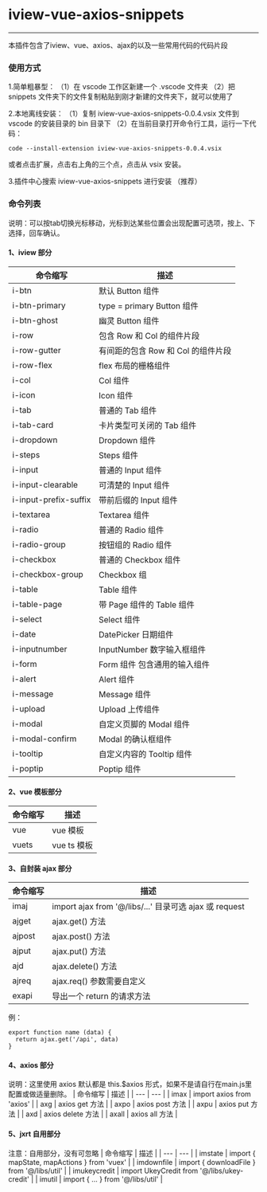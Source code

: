 # iview-vue-axios-snippets
---
本插件包含了iview、vue、axios、ajax的以及一些常用代码的代码片段

### 使用方式

1.简单粗暴型：
（1）在 vscode 工作区新建一个 .vscode 文件夹
（2）把 snippets 文件夹下的文件复制粘贴到刚才新建的文件夹下，就可以使用了

2.本地离线安装：
（1）复制 iview-vue-axios-snippets-0.0.4.vsix 文件到 vscode 的安装目录的 bin 目录下
（2）在当前目录打开命令行工具，运行一下代码：
```
code --install-extension iview-vue-axios-snippets-0.0.4.vsix
```

或者点击扩展，点击右上角的三个点，点击从 vsix 安装。

3.插件中心搜索 iview-vue-axios-snippets 进行安装 （推荐）

### 命令列表
说明：可以按tab切换光标移动，光标到达某些位置会出现配置可选项，按上、下选择，回车确认。
#### 1、iview 部分
| 命令缩写 | 描述 |
| ---     | --- |
| i-btn | 默认 Button 组件 |
| i-btn-primary | type = primary Button 组件 |
| i-btn-ghost | 幽灵 Button 组件 |
| i-row | 包含 Row 和 Col 的组件片段 |
| i-row-gutter | 有间距的包含 Row 和 Col 的组件片段 |
| i-row-flex | flex 布局的栅格组件|
| i-col | Col 组件 |
| i-icon | Icon 组件|
| i-tab | 普通的 Tab 组件|
| i-tab-card | 卡片类型可关闭的 Tab 组件 |
| i-dropdown | Dropdown 组件 |
| i-steps | Steps 组件 |
| i-input | 普通的 Input 组件 |
| i-input-clearable | 可清楚的 Input 组件 |
| i-input-prefix-suffix | 带前后缀的 Input 组件 |
| i-textarea | Textarea 组件 |
| i-radio | 普通的 Radio 组件 |
| i-radio-group | 按钮组的 Radio 组件 |
| i-checkbox | 普通的 Checkbox 组件 |
| i-checkbox-group | Checkbox 组 |
| i-table | Table 组件 |
| i-table-page | 带 Page 组件的 Table 组件 |
| i-select | Select 组件 |
| i-date | DatePicker 日期组件 |
| i-inputnumber | InputNumber 数字输入框组件 |
| i-form | Form 组件 包含通用的输入组件 |
| i-alert | Alert 组件 |
| i-message | Message 组件 | 
| i-upload | Upload 上传组件 |
| i-modal | 自定义页脚的 Modal 组件|
| i-modal-confirm | Modal 的确认框组件 |
| i-tooltip | 自定义内容的 Tooltip 组件 |
| i-poptip | Poptip 组件 |

#### 2、vue 模板部分

| 命令缩写 | 描述 |
| ---     | --- |
| vue | vue 模板 |
| vuets | vue ts 模板 |

#### 3、自封装 ajax 部分

| 命令缩写 | 描述 |
| ---     | --- |
| imaj | import ajax from '@/libs/...' 目录可选 ajax 或 request |
| ajget | ajax.get() 方法 |
| ajpost | ajax.post() 方法 |
| ajput | ajax.put() 方法 |
| ajd | ajax.delete() 方法 |
| ajreq | ajax.req() 参数需要自定义 |
| exapi |  导出一个 return 的请求方法 |
例： 
```
export function name (data) {
  return ajax.get('/api', data)
}
```

#### 4、axios 部分
说明：这里使用 axios 默认都是 this.$axios 形式，如果不是请自行在main.js里配置或做适量删除。
| 命令缩写 | 描述 |
| ---     | --- |
| imax | import axios from 'axios' |
| axg | axios get 方法 |
| axpo | axios post 方法 |
| axpu | axios put 方法 |
| axd |  axios delete 方法 |
| axall | axios all 方法 |

#### 5、jxrt 自用部分
注意：自用部分，没有可忽略
| 命令缩写 | 描述 |
| ---     | --- |
| imstate | import { mapState, mapActions } from 'vuex' |
| imdownfile | import { downloadFile } from '@/libs/util' |
| imukeycredit | import UkeyCredit from '@/libs/ukey-credit' |
| imutil | import { ... } from '@/libs/util' |